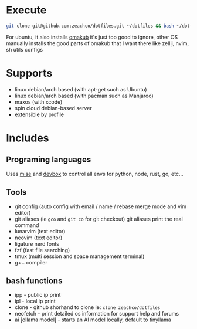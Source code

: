 # Execute

```sh
git clone git@github.com:zeachco/dotfiles.git ~/dotfiles && bash ~/dotfiles/setup.sh
```

For ubuntu, it also installs [omakub](https://omakub.org/) it's just too good to ignore, other OS manually installs the good parts of omakub that I want there like zellij, nvim, sh utils configs

# Supports

- linux debian/arch based (with apt-get such as Ubuntu)
- linux debian/arch based (with pacman such as Manjaroo)
- maxos (with xcode)
- spin cloud debian-based server
- extensible by profile

# Includes

## Programing languages

Uses [mise](https://mise.jdx.dev/) and [devbox](https://www.jetify.com/devbox) to control all envs for python, node, rust, go, etc...

## Tools

- git config (auto config with email / name / rebase merge mode and vim editor)
- git aliases (ie `gco` and `git co` for git checkout) git aliases print the real command
- lunarvim (text editor)
- neovim (text editor)
- ligature nerd fonts
- fzf (fast file searching)
- tmux (multi session and space management terminal)
- g++ compiler

## bash functions

- ipp - public ip print
- ipl - local ip print
- clone - github shorhand to clone ie: `clone zeachco/dotfiles`
- neofetch - print detailed os information for support help and forums
- ai [ollama model] - starts an AI model locally, default to tinyllama
